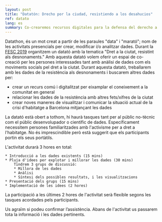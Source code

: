 ```yaml
---
layout: post
title: "Datatón: Drecho por la ciudad, resistiendo a los desahucios"
ref: datato
lang: es
summary: Co-crearemos recursos digitales para la defensa del derecho a la vivienda, mediante los datos de los desahucios durante la <a href="http://fesc.xes.cat"> FESC 2019 </a>
---
```


Datathon, és un mot creat a partir de les paraules "data" i "marató";
nom de les activitats presencials per crear, modificar i/o analitzar
dades. Durant la [FESC 2019][fesc] organitzem un 
datató amb la tematica "Dret a la ciutat, resistint als desnonaments." Amb 
aquesta datató volem oferir un espai
de co-creació per les persones interessades tant amb anàlisi de dades com els
moviments socials pel dret a la ciutat. Durant aquesta datató, treballarem amb
les dades de la resistència als desnonaments i buscarem altres dades per: 


* crear un recurs comú i digitalitzat per eixamplar el coneixement a la comunitat
en general
* relacionar les dades de la resistència amb altres fets/xifres de la ciutat
* crear noves maneres de visualitzar i comunicar la situació actual de la crisi d'habitatge a Barcelona mitjançant les dades

La datató està obert a tothom, hi haurà tasques tant per al públic no-tècnic com el públic desenvolupador o científic de dades. Específicament necessitem persones familiaritzades amb l'activisme per a dret a l'habitatge. No és imprescindible però està suggerit que els participants portin els seus portàtils.

L'activitat durarà 3 hores en total:

    * Introducció a les dades existents (15 mins)
    * Pluja d'idees per explotar i millorar les dades (30 mins)
        Tindrem 3 grups de discussió:
        * Millora de les dades
        * Anàlisi
        * Síntesi dels possibles resultats, i les visualitzacions
    * Presentació dels grups (15 mins)
    * Implementació de les idees (2 hores)

La participació a les últimes 2 hores de l'activitat serà flexible segons les tasques acordades pels participants.

Us agraïm si podeu confirmar l’assistència. Abans de l'activitat us passarem tota la informació i les dades pertinents.

[fesc]: http://fesc.xes.cat/

